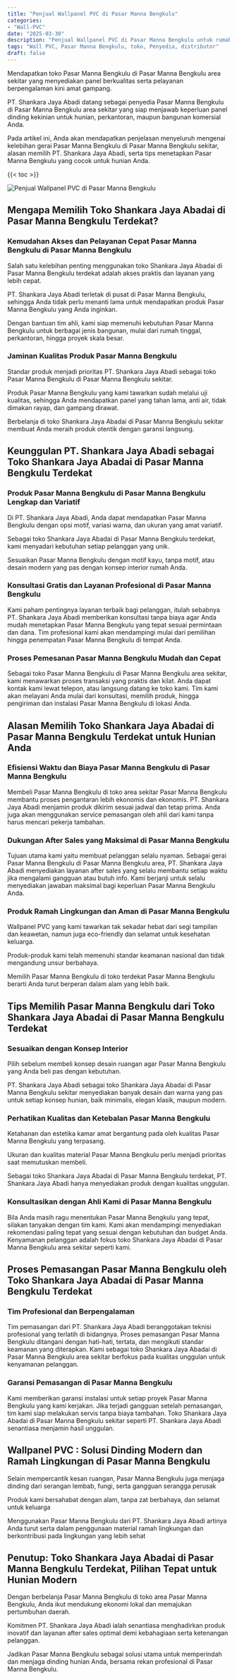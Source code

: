 ```yaml
---
title: "Penjual Wallpanel PVC di Pasar Manna Bengkulu"
categories: 
- "Wall-PVC"
date: "2025-03-30"
description: "Penjual Wallpanel PVC di Pasar Manna Bengkulu untuk rumah, perkantoran, dan ritel. Panel berkualitas, beragam motif, variasi warna menarik, beserta jasa instalasi oleh teknisi berpengalaman serta jaminan resmi!|Jasa penjualan Wallpanel PVC di Pasar Manna Bengkulu untuk keperluan hunian, office, maupun toko, dengan panel unggulan dan instalasi oleh tim profesional dan jaminan resmi.|Solusi Wallpanel PVC di Pasar Manna Bengkulu yang andal untuk hunian, kantor, serta ritel, dengan panel terbaik dan instalasi ditangani oleh tenaga ahli berpengalaman serta garansi resmi.|Penjualan Wallpanel PVC di Pasar Manna Bengkulu bagi hunian, kantor, serta ritel, beserta panel berkualitas dan pemasangan ditangani oleh tenaga ahli ahli, dilengkapi dengan jaminan resmi.}"
tags: "Wall PVC, Pasar Manna Bengkulu, toko, Penyedia, distributor"
draft: false
---
```


Mendapatkan toko Pasar Manna Bengkulu di Pasar Manna Bengkulu area sekitar yang menyediakan panel berkualitas serta pelayanan berpengalaman kini amat gampang.

PT. Shankara Jaya Abadi datang sebagai penyedia Pasar Manna Bengkulu di Pasar Manna Bengkulu area sekitar yang siap menjawab keperluan panel dinding kekinian untuk hunian, perkantoran, maupun bangunan komersial Anda.

Pada artikel ini, Anda akan mendapatkan penjelasan menyeluruh mengenai kelebihan gerai Pasar Manna Bengkulu di Pasar Manna Bengkulu sekitar, alasan memilih PT. Shankara Jaya Abadi, serta tips menetapkan Pasar Manna Bengkulu yang cocok untuk hunian Anda.

{{< toc >}}

![Penjual Wallpanel PVC di Pasar Manna Bengkulu](/images/Wall-PVC/Penjual-Wallpanel-PVC-di-Pasar-Manna-Bengkulu.png)


## Mengapa Memilih Toko Shankara Jaya Abadai di Pasar Manna Bengkulu Terdekat?

### Kemudahan Akses dan Pelayanan Cepat Pasar Manna Bengkulu di Pasar Manna Bengkulu

Salah satu kelebihan penting menggunakan toko Shankara Jaya Abadai di Pasar Manna Bengkulu terdekat adalah akses praktis dan layanan yang lebih cepat.

PT. Shankara Jaya Abadi terletak di pusat di Pasar Manna Bengkulu, sehingga Anda tidak perlu menanti lama untuk mendapatkan produk Pasar Manna Bengkulu yang Anda inginkan.

Dengan bantuan tim ahli, kami siap memenuhi kebutuhan Pasar Manna Bengkulu untuk berbagai jenis bangunan, mulai dari rumah tinggal, perkantoran, hingga proyek skala besar.

### Jaminan Kualitas Produk Pasar Manna Bengkulu

Standar produk menjadi prioritas PT. Shankara Jaya Abadi sebagai toko Pasar Manna Bengkulu di Pasar Manna Bengkulu sekitar.

Produk Pasar Manna Bengkulu yang kami tawarkan sudah melalui uji kualitas, sehingga Anda mendapatkan panel yang tahan lama, anti air, tidak dimakan rayap, dan gampang dirawat.

Berbelanja di toko Shankara Jaya Abadai di Pasar Manna Bengkulu sekitar membuat Anda meraih produk otentik dengan garansi langsung.

## Keunggulan PT. Shankara Jaya Abadi sebagai Toko Shankara Jaya Abadai di Pasar Manna Bengkulu Terdekat

### Produk Pasar Manna Bengkulu di Pasar Manna Bengkulu Lengkap dan Variatif

Di PT. Shankara Jaya Abadi, Anda dapat mendapatkan Pasar Manna Bengkulu dengan opsi motif, variasi warna, dan ukuran yang amat variatif.

Sebagai toko Shankara Jaya Abadai di Pasar Manna Bengkulu terdekat, kami menyadari kebutuhan setiap pelanggan yang unik.

Sesuaikan Pasar Manna Bengkulu dengan motif kayu, tanpa motif, atau desain modern yang pas dengan konsep interior rumah Anda.

### Konsultasi Gratis dan Layanan Profesional di Pasar Manna Bengkulu

Kami paham pentingnya layanan terbaik bagi pelanggan, itulah sebabnya PT. Shankara Jaya Abadi memberikan konsultasi tanpa biaya agar Anda mudah menetapkan Pasar Manna Bengkulu yang tepat sesuai permintaan dan dana. Tim profesional kami akan mendampingi mulai dari pemilihan hingga penempatan Pasar Manna Bengkulu di tempat Anda.

### Proses Pemesanan Pasar Manna Bengkulu Mudah dan Cepat

Sebagai toko Pasar Manna Bengkulu di Pasar Manna Bengkulu area sekitar, kami menawarkan proses transaksi yang praktis dan kilat. Anda dapat kontak kami lewat telepon, atau langsung datang ke toko kami. Tim kami akan melayani Anda mulai dari konsultasi, memilih produk, hingga pengiriman dan instalasi Pasar Manna Bengkulu di lokasi Anda.

## Alasan Memilih Toko Shankara Jaya Abadai di Pasar Manna Bengkulu Terdekat untuk Hunian Anda

### Efisiensi Waktu dan Biaya Pasar Manna Bengkulu di Pasar Manna Bengkulu

Membeli Pasar Manna Bengkulu di toko area sekitar Pasar Manna Bengkulu membantu proses pengantaran lebih ekonomis dan ekonomis. PT. Shankara Jaya Abadi menjamin produk dikirim sesuai jadwal dan tetap prima. Anda juga akan menggunakan service pemasangan oleh ahli dari kami tanpa harus mencari pekerja tambahan.

### Dukungan After Sales yang Maksimal di Pasar Manna Bengkulu

Tujuan utama kami yaitu membuat pelanggan selalu nyaman. Sebagai gerai Pasar Manna Bengkulu di Pasar Manna Bengkulu area, PT. Shankara Jaya Abadi menyediakan layanan after sales yang selalu membantu setiap waktu jika mengalami gangguan atau butuh info. Kami berjanji untuk selalu menyediakan jawaban maksimal bagi keperluan Pasar Manna Bengkulu Anda.

### Produk Ramah Lingkungan dan Aman di Pasar Manna Bengkulu

 Wallpanel PVC  yang kami tawarkan tak sekadar hebat dari segi tampilan dan keawetan, namun juga eco-friendly dan selamat untuk kesehatan keluarga.

Produk-produk kami telah memenuhi standar keamanan nasional dan tidak mengandung unsur berbahaya.

Memilih Pasar Manna Bengkulu di toko terdekat Pasar Manna Bengkulu berarti Anda turut berperan dalam alam yang lebih baik.

## Tips Memilih Pasar Manna Bengkulu dari Toko Shankara Jaya Abadai di Pasar Manna Bengkulu Terdekat

### Sesuaikan dengan Konsep Interior 

Pilih sebelum membeli konsep desain ruangan agar Pasar Manna Bengkulu yang Anda beli pas dengan kebutuhan.

PT. Shankara Jaya Abadi sebagai toko Shankara Jaya Abadai di Pasar Manna Bengkulu sekitar menyediakan banyak desain dan warna yang pas untuk setiap konsep hunian, baik minimalis, elegan klasik, maupun modern.

### Perhatikan Kualitas dan Ketebalan Pasar Manna Bengkulu

Ketahanan dan estetika kamar amat bergantung pada oleh kualitas Pasar Manna Bengkulu yang terpasang.

Ukuran dan kualitas material Pasar Manna Bengkulu perlu menjadi prioritas saat memutuskan membeli.

Sebagai toko Shankara Jaya Abadai di Pasar Manna Bengkulu terdekat, PT. Shankara Jaya Abadi hanya menyediakan produk dengan kualitas unggulan.

### Konsultasikan dengan Ahli Kami di Pasar Manna Bengkulu

Bila Anda masih ragu menentukan Pasar Manna Bengkulu yang tepat, silakan tanyakan dengan tim kami. Kami akan mendampingi menyediakan rekomendasi paling tepat yang sesuai dengan kebutuhan dan budget Anda. Kenyamanan pelanggan adalah fokus toko Shankara Jaya Abadai di Pasar Manna Bengkulu area sekitar seperti kami.

## Proses Pemasangan Pasar Manna Bengkulu oleh Toko Shankara Jaya Abadai di Pasar Manna Bengkulu Terdekat

### Tim Profesional dan Berpengalaman

Tim pemasangan dari PT. Shankara Jaya Abadi beranggotakan teknisi profesional yang terlatih di bidangnya. Proses pemasangan Pasar Manna Bengkulu ditangani dengan hati-hati, tertata, dan mengikuti standar keamanan yang diterapkan. Kami sebagai toko Shankara Jaya Abadai di Pasar Manna Bengkulu area sekitar berfokus pada kualitas unggulan untuk kenyamanan pelanggan.

### Garansi Pemasangan di Pasar Manna Bengkulu

Kami memberikan garansi instalasi untuk setiap proyek Pasar Manna Bengkulu yang kami kerjakan. Jika terjadi gangguan setelah pemasangan, tim kami siap melakukan servis tanpa biaya tambahan. Toko Shankara Jaya Abadai di Pasar Manna Bengkulu sekitar seperti PT. Shankara Jaya Abadi senantiasa menjamin hasil unggulan.

##  Wallpanel PVC : Solusi Dinding Modern dan Ramah Lingkungan di Pasar Manna Bengkulu

Selain mempercantik kesan ruangan, Pasar Manna Bengkulu juga menjaga dinding dari serangan lembab, fungi, serta gangguan serangga perusak

Produk kami bersahabat dengan alam, tanpa zat berbahaya, dan selamat untuk keluarga

Menggunakan Pasar Manna Bengkulu dari PT. Shankara Jaya Abadi artinya Anda turut serta dalam penggunaan material ramah lingkungan dan berkontribusi pada lingkungan yang lebih sehat

## Penutup: Toko Shankara Jaya Abadai di Pasar Manna Bengkulu Terdekat, Pilihan Tepat untuk Hunian Modern

Dengan berbelanja Pasar Manna Bengkulu di toko area Pasar Manna Bengkulu, Anda ikut mendukung ekonomi lokal dan memajukan pertumbuhan daerah.

Komitmen PT. Shankara Jaya Abadi ialah senantiasa menghadirkan produk inovatif dan layanan after sales optimal demi kebahagiaan serta ketenangan pelanggan.

Jadikan Pasar Manna Bengkulu sebagai solusi utama untuk memperindah dan menjaga dinding hunian Anda, bersama rekan profesional di Pasar Manna Bengkulu.